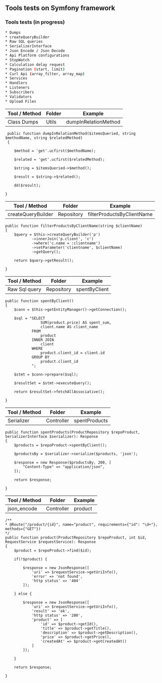 ## Tools tests on Symfony framework

### Tools tests (in progress)

``` bash
* Dumps
* createQueryBuilder
* Raw SQL queries
* SerializerInterface
* Json Encode / Json Decode
* Api Platform configurations
* StopWatch
* Calculation delay request
* Pagination (start, limit)
* Curl Api (array_filter, array_map)
* Services
* Handlers
* Listeners
* Subscribers
* Validators
* Upload Files
```

| Tool / Method | Folder | Example |
| ------------- | ------------- | ------------- |
| Class Dumps | Utils | dumpInRelationMethod |

```
 public function dumpInRelationMethod($itemsQueried, string $methodName, string $relatedMethod) 
 {

    $method = 'get'.ucfirst($methodName);

    $related = 'get'.ucfirst($relatedMethod);

    $string = $itemsQueried->$method();

    $result = $string->$related();

    dd($result);

}
```

| Tool / Method  | Folder | Example |
| ------------- | ------------- | ------------- |
| createQueryBuilder | Repository | filterProductsByClientName |

```
public function filterProductsByClientName(string $clientName) 
{
    $query = $this->createQueryBuilder('p')
            ->innerJoin('p.client', 'c')
            ->where('c.name = :clientname')
            ->setParameter('clientname', $clientName)
            ->getQuery();

    return $query->getResult();

}
```

| Tool / Method | Folder | Example |
| ------------- | ------------- | ------------- |
| Raw Sql query | Repository | spentByClient |

```
public function spentByClient() 
{
    $conn = $this->getEntityManager()->getConnection();

    $sql = "SELECT 
                SUM(product.price) AS spent_sum,
                client.name AS client_name
            FROM 
                product
            INNER JOIN 
                client
            WHERE 
                product.client_id = client.id
            GROUP BY 
                product.client_id
            ";

    $stmt = $conn->prepare($sql);

    $resultSet = $stmt->executeQuery();

    return $resultSet->fetchAllAssociative();

}
```

| Tool / Method | Folder | Example |
| ------------- | ------------- | ------------- |
| Serializer | Controller | spentProducts |

```
public function spentProducts(ProductRepository $repoProduct, SerializerInterface $serializer): Response
{
    $products = $repoProduct->spentByClient();

    $productsBy = $serializer->serialize($products, 'json');

    $response = new Response($productsBy, 200, [
        "Content-Type" => "application/json",
    ]);
    
    return $response;

}
```

| Tool / Method | Folder | Example |
| ------------- | ------------- | ------------- |
| json_encode | Controller | product |

```
/**
* @Route("/product/{id}", name="product", requirements={"id": "\d+"}, methods={"GET"})
*/
public function product(ProductRepository $repoProduct, int $id, RequestService $requestService): Response
{ 
    $product = $repoProduct->find($id);

    if(!$product) {

        $response = new JsonResponse([
            'uri' => $requestService->getUriInfo(),
            'error' => 'not found',
            'http status' => '404'
        ]);

    } else {
        
        $response = new JsonResponse([
            'uri' => $requestService->getUriInfo(),
            'result' => 'ok',
            'http status' => '200',
            'product' => [
                'id' => $product->getId(),
                'title' => $product->getTitle(),
                'description' => $product->getDescription(),
                'price' => $product->getPrice(),
                'createdAt' => $product->getCreatedAt()
            ]
        ]);

    }

    return $response;

}
```